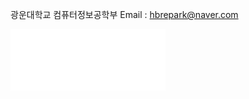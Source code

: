 광운대학교 컴퓨터정보공학부
Email : hbrepark@naver.com


<img src="https://raw.githubusercontent.com/dkssud8150/github-stats-transparent/output/generated/languages.svg" width="49.2%" />

<!--
**hbeooooooom/hbeooooooom** is a ✨ _special_ ✨ repository because its `README.md` (this file) appears on your GitHub profile.

Here are some ideas to get you started:

- 🔭 I’m currently working on ...
- 🌱 I’m currently learning ...
- 👯 I’m looking to collaborate on ...
- 🤔 I’m looking for help with ...
- 💬 Ask me about ...
- 📫 How to reach me: ...
- 😄 Pronouns: ...
- ⚡ Fun fact: ...
-->
